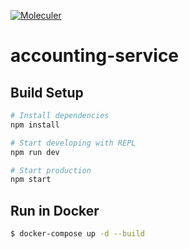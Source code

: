 [![Moleculer](https://img.shields.io/badge/Powered%20by-Moleculer-green.svg?colorB=0e83cd)](https://moleculer.services)

# accounting-service

## Build Setup

``` bash
# Install dependencies
npm install

# Start developing with REPL
npm run dev

# Start production
npm start
```

## Run in Docker

```bash
$ docker-compose up -d --build
```
